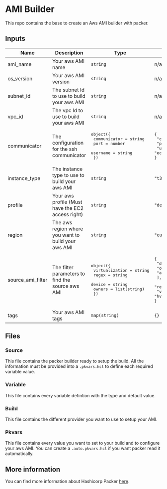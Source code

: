 # AMI Builder

This repo contains the base to create an Aws AMI builder with packer.

## Inputs

| Name                | Description                                         | Type                                                                                                                                                          | Default                                                                                                                                                | Required |
| ------------------- | --------------------------------------------------- | ------------------------------------------------------------------------------------------------------------------------------------------------------------- | ------------------------------------------------------------------------------------------------------------------------------------------------------ | :------: |
| ami\_name           | Your aws AMI name                                   | `string`                                                                                                                                                      | n/a                                                                                                                                                    |   yes    |
| os\_version         | Your aws AMI version                                | `string`                                                                                                                                                      | n/a                                                                                                                                                    |   yes    |
| subnet\_id          | The subnet Id to use to build your aws AMI          | `string`                                                                                                                                                      | n/a                                                                                                                                                    |   yes    |
| vpc\_id             | The vpc Id to use to build your aws AMI             | `string`                                                                                                                                                      | n/a                                                                                                                                                    |   yes    |
| communicator        | The configuration for the ssh communicator          | <pre>object({<br>    communicator = string<br>    port         = number<br>    username     = string<br>  })</pre>                                            | <pre>{<br>  "communicator": "ssh",<br>  "port": 22,<br>  "username": "ec2-user"<br>}</pre>                                                             |    no    |
| instance\_type      | The instance type to use to build your aws AMI      | `string`                                                                                                                                                      | `"t3.micro"`                                                                                                                                           |    no    |
| profile             | Your aws profile (Must have the EC2 access right)   | `string`                                                                                                                                                      | `"default"`                                                                                                                                            |    no    |
| region              | The aws region where you want to build your aws AMI | `string`                                                                                                                                                      | `"eu-west-1"`                                                                                                                                          |    no    |
| source\_ami\_filter | The filter parameters to find the source aws AMI    | <pre>object({<br>    virtualization = string<br>    regex          = string<br>    device         = string<br>    owners         = list(string)<br>  })</pre> | <pre>{<br>  "device": "ebs",<br>  "owners": [<br>    "amazon"<br>  ],<br>  "regex": "amzn2-ami-hvm-2.0.*-gp2",<br>  "virtualization": "hvm"<br>}</pre> |    no    |
| tags                | Your aws AMI tags                                   | `map(string)`                                                                                                                                                 | `{}`                                                                                                                                                   |    no    |

## Files

### Source

This file contains the packer builder ready to setup the build.
All the information must be provided into a `.pkvars.hcl` to define each required variable value.

### Variable

This file contains every variable defintion with the type and default value.

### Build

This file contains the different provider you want to use to setup your AMI.

### Pkvars

This file contains every value you want to set to your build and to configure your aws AMI.
You can create a `.auto.pkvars.hcl` if you want packer read it automatically.

## More information

You can find more information about Hashicorp Packer [here](https://www.packer.io/docs).
